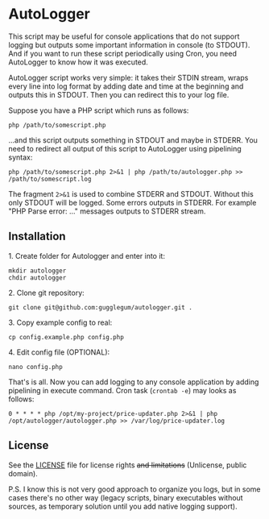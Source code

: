 # AutoLogger

This script may be useful for console applications that do not support logging but 
outputs some important information in console (to STDOUT). And if you want to run 
these script periodically using Cron, you need AutoLogger to know how it was executed.

AutoLogger script works very simple: it takes their STDIN stream, wraps every line into
log format by adding date and time at the beginning and outputs this in STDOUT. Then
you can redirect this to your log file.

Suppose you have a PHP script which runs as follows:

```
php /path/to/somescript.php
```

...and this script outputs something in STDOUT and maybe in STDERR. You need to redirect
all output of this script to AutoLogger using pipelining syntax:

```
php /path/to/somescript.php 2>&1 | php /path/to/autologger.php >> /path/to/somescript.log
```

The fragment `2>&1` is used to combine STDERR and STDOUT. Without this only STDOUT will 
be logged. Some errors outputs in STDERR. For example "PHP Parse error: ..." messages 
outputs to STDERR stream.

## Installation

1\. Create folder for Autologger and enter into it:

```
mkdir autologger
chdir autologger
```

2\. Clone git repository:

```
git clone git@github.com:gugglegum/autologger.git . 
```

3\. Copy example config to real:
```
cp config.example.php config.php
```

4\. Edit config file (OPTIONAL):
```
nano config.php
```

That's is all. Now you can add logging to any console application by adding 
pipelining in execute command. Cron task (`crontab -e`) may looks as follows:

```
0 * * * * php /opt/my-project/price-updater.php 2>&1 | php /opt/autologger/autologger.php >> /var/log/price-updater.log 
```

## License

See the [LICENSE](LICENSE) file for license rights ~~and limitations~~ (Unlicense, public domain).

P.S. I know this is not very good approach to organize you logs, but in some cases there's
no other way (legacy scripts, binary executables without sources, as temporary 
solution until you add native logging support).
